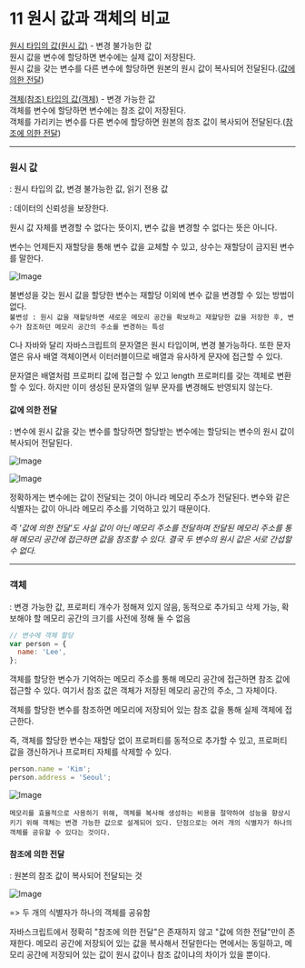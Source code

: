 # 11 원시 값과 객체의 비교

[원시 타입의 값(원시 값)](#원시-값) - 변경 불가능한 값
<br>원시 값을 변수에 할당하면 변수에는 실제 값이 저장된다.
<br>원시 값을 갖는 변수를 다른 변수에 할당하면 원본의 원시 값이 복사되어 전달된다.([값에 의한 전달](#값에-의한-전달))

[객체(참조) 타입의 값(객체)](#객체) - 변경 가능한 값
<br>객체를 변수에 할당하면 변수에는 참조 값이 저장된다.
<br>객체를 가리키는 변수를 다른 변수에 할당하면 원본의 참조 값이 복사되어 전달된다.([참조에 의한 전달](#참조에-의한-전달))

---

### 원시 값

: 원시 타입의 값, 변경 불가능한 값, 읽기 전용 값

: 데이터의 신뢰성을 보장한다.

원시 값 자체를 변경할 수 없다는 뜻이지, 변수 값을 변경할 수 없다는 뜻은 아니다.

변수는 언제든지 재할당을 통해 변수 값을 교체할 수 있고, 상수는 재할당이 금지된 변수를 말한다.

![Image](https://github.com/user-attachments/assets/a98e3433-92b8-453b-8227-0976d2365182)

불변성을 갖는 원시 값을 할당한 변수는 재할당 이외에 변수 값을 변경할 수 있는 방법이 없다.<br>
`불변성 : 원시 값을 재할당하면 새로운 메모리 공간을 확보하고 재할당한 값을 저장한 후, 변수가 참조하던 메모리 공간의 주소를 변경하는 특성`

C나 자바와 달리 자바스크립트의 문자열은 원시 타입이며, 변경 불가능하다. 또한 문자열은 유사 배열 객체이면서 이터러블이므로 배열과 유사하게 문자에 접근할 수 있다.

문자열은 배열처럼 프로퍼티 값에 접근할 수 있고 length 프로퍼티를 갖는 객체로 변환할 수 있다. 하지만 이미 생성된 문자열의 일부 문자를 변경해도 반영되지 않는다.

#### 값에 의한 전달

: 변수에 원시 값을 갖는 변수를 할당하면 할당받는 변수에는 할당되는 변수의 원시 값이 복사되어 전달된다.

![Image](https://github.com/user-attachments/assets/08b14e33-2458-4314-9cbd-8d9cd2d9e6db)

![Image](https://github.com/user-attachments/assets/9859c52c-4327-4b19-bb46-1f928b587e30)

정확하게는 변수에는 값이 전달되는 것이 아니라 메모리 주소가 전달된다. 변수와 같은 식별자는 값이 아니라 메모리 주소를 기억하고 있기 때문이다.

_즉 '값에 의한 전달'도 사실 값이 아닌 메모리 주소를 전달하며 전달된 메모리 주소를 통해 메모리 공간에 접근하면 값을 참조할 수 있다. 결국 두 변수의 원시 값은 서로 간섭할 수 없다._

---

### 객체

: 변경 가능한 값, 프로퍼티 개수가 정해져 있지 않음, 동적으로 추가되고 삭제 가능, 확보해야 할 메모리 공간의 크기를 사전에 정해 둘 수 없음

```js
// 변수에 객체 할당
var person = {
  name: 'Lee',
};
```

객체를 할당한 변수가 기억하는 메모리 주소를 통해 메모리 공간에 접근하면 참조 값에 접근할 수 있다. 여기서 참조 값은 객체가 저장된 메모리 공간의 주소, 그 자체이다.

객체를 할당한 변수를 참조하면 메모리에 저장되어 있는 참조 값을 통해 실제 객체에 접근한다.

즉, 객체를 할당한 변수는 재할당 없이 프로퍼티를 동적으로 추가할 수 있고, 프로퍼티 값을 갱신하거나 프로퍼티 자체를 삭제할 수 있다.

```js
person.name = 'Kim';
person.address = 'Seoul';
```

![Image](https://github.com/user-attachments/assets/cef11d64-7b09-484a-b9b7-b75c5b977c83)

`메모리를 효율적으로 사용하기 위해, 객체를 복사해 생성하는 비용을 절약하여 성능을 향상시키기 위해 객체는 변경 가능한 값으로 설계되어 있다. 단점으로는 여러 개의 식별자가 하나의 객체를 공유할 수 있다는 것이다.`

#### 참조에 의한 전달

: 원본의 참조 값이 복사되어 전달되는 것

![Image](https://github.com/user-attachments/assets/b975fc85-8f6a-4058-ac23-e2326f45da18)

=> 두 개의 식별자가 하나의 객체를 공유함

자바스크립트에서 정확히 "참조에 의한 전달"은 존재하지 않고 "값에 의한 전달"만이 존재한다. 메모리 공간에 저장되어 있는 값을 복사해서 전달한다는 면에서는 동일하고, 메모리 공간에 저장되어 있는 값이 원시 값이나 참조 값이냐의 차이가 있을 뿐이다.
